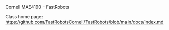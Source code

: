 Cornell MAE4190 - FastRobots

Class home page:  https://github.com/FastRobotsCornell/FastRobots/blob/main/docs/index.md
